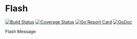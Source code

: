 # Flash

[![Build Status](https://travis-ci.org/acoshift/flash.svg?branch=master)](https://travis-ci.org/acoshift/flash)
[![Coverage Status](https://coveralls.io/repos/github/acoshift/flash/badge.svg?branch=master)](https://coveralls.io/github/acoshift/flash?branch=master)
[![Go Report Card](https://goreportcard.com/badge/github.com/acoshift/flash)](https://goreportcard.com/report/github.com/acoshift/flash)
[![GoDoc](https://godoc.org/github.com/acoshift/flash?status.svg)](https://godoc.org/github.com/acoshift/flash)

Flash Message
